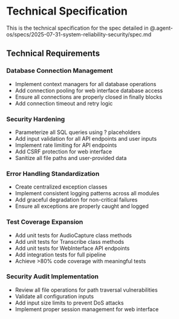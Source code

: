 # Technical Specification

This is the technical specification for the spec detailed in @.agent-os/specs/2025-07-31-system-reliability-security/spec.md

## Technical Requirements

### Database Connection Management
- Implement context managers for all database operations
- Add connection pooling for web interface database access
- Ensure all connections are properly closed in finally blocks
- Add connection timeout and retry logic

### Security Hardening
- Parameterize all SQL queries using ? placeholders
- Add input validation for all API endpoints and user inputs
- Implement rate limiting for API endpoints
- Add CSRF protection for web interface
- Sanitize all file paths and user-provided data

### Error Handling Standardization
- Create centralized exception classes
- Implement consistent logging patterns across all modules
- Add graceful degradation for non-critical failures
- Ensure all exceptions are properly caught and logged

### Test Coverage Expansion
- Add unit tests for AudioCapture class methods
- Add unit tests for Transcribe class methods
- Add unit tests for WebInterface API endpoints
- Add integration tests for full pipeline
- Achieve >80% code coverage with meaningful tests

### Security Audit Implementation
- Review all file operations for path traversal vulnerabilities
- Validate all configuration inputs
- Add input size limits to prevent DoS attacks
- Implement proper session management for web interface
